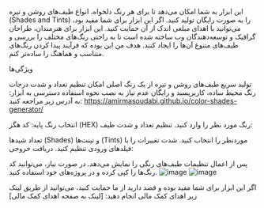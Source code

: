 این ابزار به شما امکان می‌دهد تا برای هر رنگ دلخواه، انواع طیف‌های روشن و تیره (Shades and Tints) را به صورت رایگان تولید کنید. اگر این ابزار برای شما مفید بود، می‌توانید با اهدای مبلغی اندک از آن حمایت کنید.
این ابزار برای هنرمندان، طراحان گرافیک و توسعه‌دهندگان وب ساخته شده است تا به راحتی رنگ‌های مختلف را بررسی و طیف‌های متنوع آن‌ها را ایجاد کنند. هدف من این بوده که فرآیند پیدا کردن رنگ‌های متناسب و هماهنگ را ساده‌تر کنم.

ویژگی‌ها

تولید سریع طیف‌های روشن و تیره از یک رنگ اصلی
امکان تنظیم تعداد و شدت درجات رنگ
محیط ساده، کاربرپسند و رایگان
عدم نیاز به نصب
نحوه استفاده
دسترسی به ابزار:
به آدرس زیر مراجعه کنید:
https://amirmasoudabi.github.io/color-shades-generator/

انتخاب رنگ پایه:
کد هگز (HEX) رنگ مورد نظر را وارد کنید.
تنظیم تعداد و شدت طیف:

تعداد شیدها (Shades) و تینت‌ها (Tints) موردنظر را انتخاب کنید.
شدت تغییرات را با فیلدهای ورودی تنظیم کنید.
دریافت خروجی:

پس از اعمال تنظیمات طیف‌های رنگی را نمایش می‌دهد.
در صورت نیاز، می‌توانید کد رنگ‌ها را کپی کرده و در پروژه‌های خود استفاده کنید.
![image](https://github.com/user-attachments/assets/1d50125c-8fbc-42b0-a5ab-e1cb6172b469)
![image](https://github.com/user-attachments/assets/f226485d-308f-43c7-bd9c-90dd126e0601)


اگر این ابزار برای شما مفید بوده و قصد دارید از ما حمایت کنید، می‌توانید از طریق لینک زیر اهدای کمک مالی انجام دهید:
[لینک به صفحه اهدای کمک مالی]



